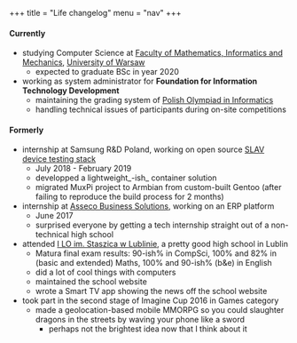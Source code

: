 +++
title = "Life changelog"
menu = "nav"
+++

#### Currently

- studying Computer Science at [Faculty of Mathematics, Informatics and Mechanics](https://mimuw.edu.pl), [University of Warsaw](https://uw.edu.pl)
  - expected to graduate BSc in year 2020
- working as system administrator for **Foundation for Information Technology Development**
  - maintaining the grading system of [Polish Olympiad in Informatics](https://oi.edu.pl)
  - handling technical issues of participants during on-site competitions

#### Formerly

- internship at Samsung R&D Poland, working on open source [SLAV device testing stack](https://github.com/SamsungSLAV)
  - July 2018 - February 2019
  - developped a lightweight_-ish_ container solution
  - migrated MuxPi project to Armbian from custom-built Gentoo (after failing to reproduce the build process for 2 months)
- internship at [Asseco Business Solutions](https://assecobs.pl), working on an ERP platform
  - June 2017
  - surprised everyone by getting a tech internship straight out of a non-technical high school
- attended [I LO im. Staszica w Lublinie](https://lo1.lublin.eu), a pretty good high school in Lublin
  - Matura final exam results: 90-ish% in CompSci, 100% and 82% in (basic and extended) Maths, 100% and 90-ish% (b&e) in English
  - did a lot of cool things with computers
  - maintained the school website
  - wrote a Smart TV app showing the news off the school website
- took part in the second stage of Imagine Cup 2016 in Games category
  - made a geolocation-based mobile MMORPG so you could slaughter dragons in the streets by waving your phone like a sword
    - perhaps not the brightest idea now that I think about it
